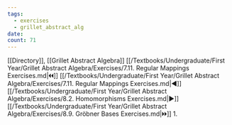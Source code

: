 ```yaml
---
tags:
  - exercises
  - grillet_abstract_alg
date:
count: 71
---
```

[[Directory]], [[Grillet Abstract Algebra]]
[[/Textbooks/Undergraduate/First Year/Grillet Abstract Algebra/Exercises/7.11. Regular Mappings Exercises.md|🞀🞀]] [[/Textbooks/Undergraduate/First Year/Grillet Abstract Algebra/Exercises/7.11. Regular Mappings Exercises.md|◀]] [[/Textbooks/Undergraduate/First Year/Grillet Abstract Algebra/Exercises/8.2. Homomorphisms Exercises.md|▶]] [[/Textbooks/Undergraduate/First Year/Grillet Abstract Algebra/Exercises/8.9. Gröbner Bases Exercises.md|🞂🞂]]
1. 